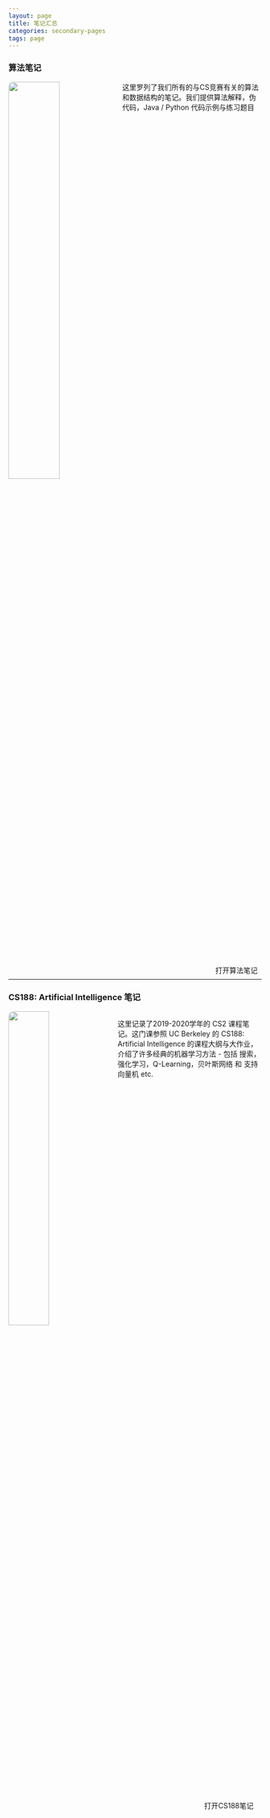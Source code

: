 ```yaml
---
layout: page
title: 笔记汇总
categories: secondary-pages
tags: page
---
```


### 算法笔记

<div style="clear: right"></div>
<img src="https://th.bing.com/th/id/R096339a264ac415529311109c07414cd?rik=mRRFCc9dvxzriA&riu=http%3a%2f%2fwww.geeksforgeeks.org%2fwp-content%2fuploads%2fCompetitive-Programming-1.jpg&ehk=8PG4TBmXk9YdVdwNTDqjhv6mFVp3Mrh9EFUkwxpaHqI%3d&risl=&pid=ImgRaw" style="float: left; height: 45%; width: 45%; margin: 0px; border-radius: 10px"/>
<p>这里罗列了我们所有的与CS竞赛有关的算法和数据结构的笔记。我们提供算法解释，伪代码，Java / Python 代码示例与练习题目</p>
<div style="clear: both"></div>
<div class="main-button" style="float: right; margin:0px 8px 8px 8px"  onClick="window.location.href='{{ site.baseurl }}/2021/03/04/algorithm-home.html'">打开算法笔记</div>
<hr style="clear: both"/>

### CS188: Artificial Intelligence 笔记
<div style="clear: both"></div>
<img src="{{ site.baseurl }}/assets/cs188_logo.png" style="float: left; height: 40%; width: 40%; margin: 0px 16px 8px 0px; border-radius: 10px"/>
<p>这里记录了2019-2020学年的 CS2 课程笔记。这门课参照 UC Berkeley 的 CS188: Artificial Intelligence 的课程大纲与大作业，介绍了许多经典的机器学习方法 - 包括 搜索，强化学习，Q-Learning，贝叶斯网络 和 支持向量机 etc.</p>
<div style="clear: both"></div>
<div class="main-button" style="float: right; margin:0px 16px 16px 16px" onClick="window.location.href='{{ site.baseurl }}/2021/02/24/CS188-Home.html'">打开CS188笔记</div>
<div style="clear: both"></div>